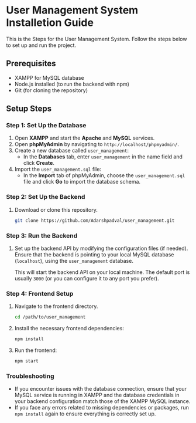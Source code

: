 # User Management System Installetion Guide

This is the Steps for the User Management System. Follow the steps below to set up and run the project.

## Prerequisites

- XAMPP for MySQL database
- Node.js installed (to run the backend with npm)
- Git (for cloning the repository)

## Setup Steps

### Step 1: Set Up the Database

1. Open **XAMPP** and start the **Apache** and **MySQL** services.
2. Open **phpMyAdmin** by navigating to `http://localhost/phpmyadmin/`.
3. Create a new database called `user_management`:
    - In the **Databases** tab, enter `user_management` in the name field and click **Create**.
4. Import the `user_management.sql` file:
    - In the **Import** tab of phpMyAdmin, choose the `user_management.sql` file and click **Go** to import the database schema.

### Step 2: Set Up the Backend

1. Download or clone this repository.

    ```bash
    git clone https://github.com/Adarshpadval/user_management.git
    ```



### Step 3: Run the Backend

1. Set up the backend API by modifying the configuration files (if needed). Ensure that the backend is pointing to your local MySQL database (`localhost`), using the `user_management` database.


    This will start the backend API on your local machine. The default port is usually `3000` (or you can configure it to any port you prefer).

### Step 4: Frontend Setup

1. Navigate to the frontend directory.

    ```bash
    cd /path/to/user_management
    ```

2. Install the necessary frontend dependencies:

    ```bash
    npm install
    ```

3. Run the frontend:

    ```bash
    npm start
    ```


### Troubleshooting

- If you encounter issues with the database connection, ensure that your MySQL service is running in XAMPP and the database credentials in your backend configuration match those of the XAMPP MySQL instance.
- If you face any errors related to missing dependencies or packages, run `npm install` again to ensure everything is correctly set up.


